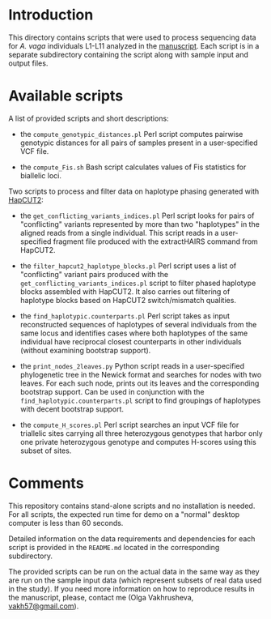 # Introduction

This directory contains scripts that were used to process sequencing data for
*A. vaga* individuals L1-L11 analyzed in the
[manuscript](https://www.biorxiv.org/content/10.1101/489393v1). Each script is
in a separate subdirectory containing the script along with sample input and
output files.

# Available scripts

A list of provided scripts and short descriptions:

* the `compute_genotypic_distances.pl` Perl script computes pairwise genotypic
  distances for all pairs of samples present in a user-specified VCF file.

* the `compute_Fis.sh` Bash script calculates values of Fis statistics
  for biallelic loci. 

Two scripts to process and filter data on haplotype phasing generated with
[HapCUT2](https://github.com/vibansal/HapCUT2):
  
* the `get_conflicting_variants_indices.pl` Perl script looks for pairs of
  "conflicting" variants represented by more than two "haplotypes" in the
aligned reads from a single individual. This script reads in a user-specified
fragment file produced with the extractHAIRS command from HapCUT2.

* the `filter_hapcut2_haplotype_blocks.pl` Perl script uses a list of
  "conflicting" variant pairs produced with the
`get_conflicting_variants_indices.pl` script to filter phased haplotype blocks
assembled with HapCUT2. It also carries out filtering of haplotype blocks based
on HapCUT2 switch/mismatch qualities.



* the `find_haplotypic.counterparts.pl` Perl script takes as input reconstructed
 sequences of haplotypes of several individuals from the same locus and
identifies cases where both haplotypes of the same individual have
reciprocal closest counterparts in other individuals (without 
examining bootstrap support).

* the `print_nodes_2leaves.py` Python script reads in a user-specified
  phylogenetic tree in the Newick format and searches for nodes with two
leaves. For each such node, prints out its leaves and the corresponding
bootstrap support. Can be used in conjunction with the 
`find_haplotypic.counterparts.pl` script to find groupings of haplotypes
with decent bootstrap support.

* the `compute_H_scores.pl` Perl script searches an input VCF file for
 triallelic sites carrying all three heterozygous genotypes that harbor 
only one private heterozygous genotype and computes H-scores using this
subset of sites. 


# Comments

This repository contains stand-alone scripts and no installation is needed.
For all scripts, the expected run time for demo on a "normal" desktop computer
is less than 60 seconds.

Detailed information on the data requirements and dependencies for each
script is provided in the `README.md` located in the corresponding
subdirectory.

The provided scripts can be run on the actual data in the same way as they
are run on the sample input data (which represent subsets of real data
used in the study).
If you need more information on how to reproduce results in the manuscript, 
please, contact me (Olga Vakhrusheva, vakh57@gmail.com). 

